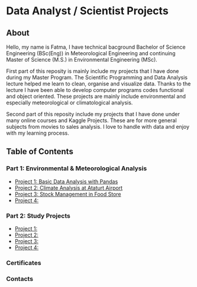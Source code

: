 # Data Analyst / Scientist Projects 

## About 
Hello, my name is Fatma, I have technical bacground Bachelor of Science Engineering (BSc(Eng)) in Meteorological Engineering and continuing Master of Science (M.S.) in Environmental Engineering (MSc). 

First part of this reposity is mainly include my projects that I have done during my Master Program. The Scientific Programming and Data Analysis lecture helped me learn to clean, organise and visualize data. Thanks to the lecture I have been able to develop computer programs codes functional and object oriented. These projects are mainly include environmental and especially meteorological or climatological analysis. 

Second part of this reposity include my projects that I have done under many online courses and Kaggle Projects. These are for more general subjects from movies to sales analysis. I love to handle with data and enjoy with my learning process. 

## Table of Contents
### Part 1: Environmental & Meteorological Analysis
 - [Project 1: Basic Data Analysis with Pandas](https://github.com/eminfe/PM10_TimeSeries) 
 - [Project 2: Climate Analysis at Ataturt Airport](https://github.com/eminfe/ClimateAnalyse_AtaturkAirport)
 - [Project 3: Stock Management in Food Store](https://github.com/eminfe/FoodStore_OOP-Python-)
 - [Project 4:]()

### Part 2: Study Projects
 - [Project 1:]()
 - [Project 2:]()
 - [Project 3:]()
 - [Project 4:]()

### Certificates

### Contacts

